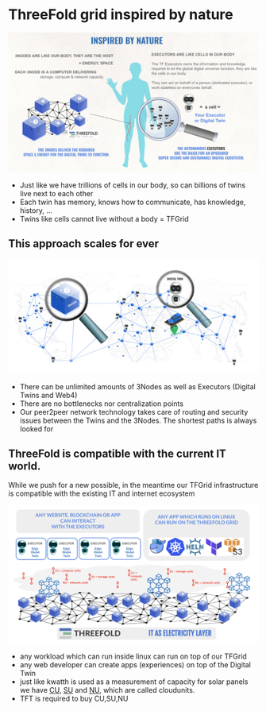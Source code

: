 
# ThreeFold grid inspired by nature

![](img/nature_twin_.jpg)

- Just like we have trillions of cells in our body, so can billions of twins live next to each other
- Each twin has memory, knows how to communicate, has knowledge, history, ...
- Twins like cells cannot live without a body = TFGrid

## This approach scales for ever

![](img/unlimited_3nodes.png)

- There can be unlimited amounts of 3Nodes as well as Executors (Digital Twins and Web4)
- There are no bottlenecks nor centralization points
- Our peer2peer network technology takes care of routing and security issues between the Twins and the 3Nodes. The shortest paths is always looked for


## ThreeFold is compatible with the current IT world.

While we push for a new possible, in the meantime our TFGrid infrastructure is compatible with the existing IT and internet ecosystem

![](img/worldview_executors_.jpg)

- any workload which can run inside linux can run on top of our TFGrid
- any web developer can create apps (experiences) on top of the Digital Twin
- just like kwatth is used as a measurement of capacity for solar panels we have [CU](tfgrid:cloudunits), [SU](tfgrid:cloudunits) and [NU](tfgrid:cloudunits), which are called cloudunits.
- TFT is required to buy CU,SU,NU